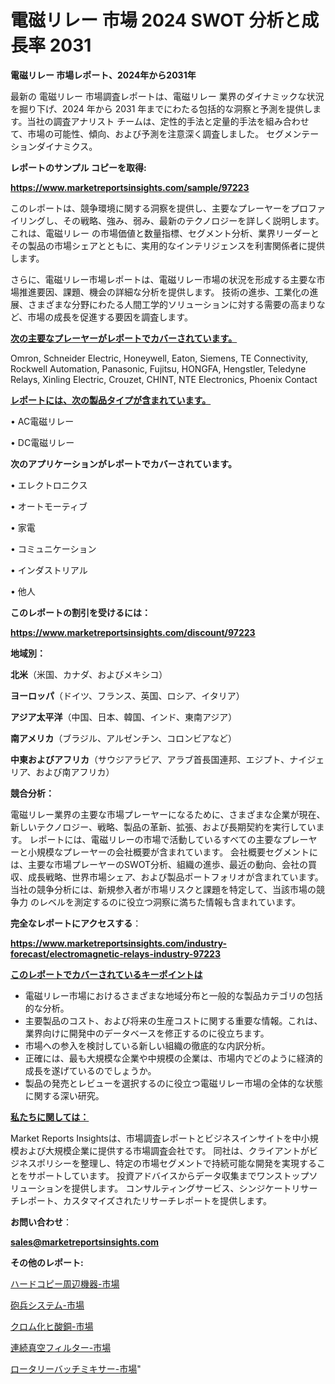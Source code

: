 # 電磁リレー 市場 2024 SWOT 分析と成長率 2031

<strong>電磁リレー 市場レポート、2024年から2031年</strong>

最新の 電磁リレー 市場調査レポートは、電磁リレー 業界のダイナミックな状況を掘り下げ、2024 年から 2031 年までにわたる包括的な洞察と予測を提供します。当社の調査アナリスト チームは、定性的手法と定量的手法を組み合わせて、市場の可能性、傾向、および予測を注意深く調査しました。 セグメンテーションダイナミクス。



<strong>レポートのサンプル コピーを取得:</strong> <a href=https://www.marketreportsinsights.com/sample/97223>

<strong><u>https://www.marketreportsinsights.com/sample/97223</u></strong></a>

このレポートは、競争環境に関する洞察を提供し、主要なプレーヤーをプロファイリングし、その戦略、強み、弱み、最新のテクノロジーを詳しく説明します。 これは、電磁リレー の市場価値と数量指標、セグメント分析、業界リーダーとその製品の市場シェアとともに、実用的なインテリジェンスを利害関係者に提供します。

さらに、電磁リレー市場レポートは、電磁リレー市場の状況を形成する主要な市場推進要因、課題、機会の詳細な分析を提供します。 技術の進歩、工業化の進展、さまざまな分野にわたる人間工学的ソリューションに対する需要の高まりなど、市場の成長を促進する要因を調査します。



<strong><u>次の主要なプレーヤーがレポートでカバーされています。</u></strong>

Omron, Schneider Electric, Honeywell, Eaton, Siemens, TE Connectivity, Rockwell Automation, Panasonic, Fujitsu, HONGFA, Hengstler, Teledyne Relays, Xinling Electric, Crouzet, CHINT, NTE Electronics, Phoenix Contact



<strong><u><b>レポートには、次の製品タイプが含まれています。</b></u></strong>

• AC電磁リレー

• DC電磁リレー



<strong><b>次のアプリケーションがレポートでカバーされています。</b></strong>

• エレクトロニクス

• オートモーティブ

• 家電

• コミュニケーション

• インダストリアル

• 他人



<strong><b>このレポートの割引を受けるには：</b></strong><a href=https://www.marketreportsinsights.com/discount/97223>

<strong><u>https://www.marketreportsinsights.com/discount/97223</u></strong></a>



<strong>地域別：</strong>



<strong>北米</strong>（米国、カナダ、およびメキシコ）



<strong>ヨーロッパ</strong>（ドイツ、フランス、英国、ロシア、イタリア）



<strong>アジア太平洋</strong>（中国、日本、韓国、インド、東南アジア）



<strong>南アメリカ</strong>（ブラジル、アルゼンチン、コロンビアなど）



<strong>中東およびアフリカ</strong>（サウジアラビア、アラブ首長国連邦、エジプト、ナイジェリア、および南アフリカ）



<strong>競合分析：</strong>

電磁リレー業界の主要な市場プレーヤーになるために、さまざまな企業が現在、新しいテクノロジー、戦略、製品の革新、拡張、および長期契約を実行しています。 レポートには、電磁リレーの市場で活動しているすべての主要なプレーヤーと小規模なプレーヤーの会社概要が含まれています。 会社概要セグメントには、主要な市場プレーヤーのSWOT分析、組織の進歩、最近の動向、会社の買収、成長戦略、世界市場シェア、および製品ポートフォリオが含まれています。 当社の競争分析には、新規参入者が市場リスクと課題を特定して、当該市場の競争力 のレベルを測定するのに役立つ洞察に満ちた情報も含まれています。



<strong>完全なレポートにアクセスする</strong>：

<a href=https://www.marketreportsinsights.com/industry-forecast/electromagnetic-relays-industry-97223>

<strong><u>https://www.marketreportsinsights.com/industry-forecast/electromagnetic-relays-industry-97223</u></strong></a>



<strong><u><b>このレポートでカバーされているキーポイントは</b></u></strong>
<ul>
  <li>電磁リレー市場におけるさまざまな地域分布と一般的な製品カテゴリの包括的な分析。</li>
  <li>主要製品のコスト、および将来の生産コストに関する重要な情報。これは、業界向けに開発中のデータベースを修正するのに役立ちます。</li>
  <li>市場への参入を検討している新しい組織の徹底的な内訳分析。</li>
  <li>正確には、最も大規模な企業や中規模の企業は、市場内でどのように経済的成長を遂げているのでしょうか。</li>
  <li>製品の発売とレビューを選択するのに役立つ電磁リレー市場の全体的な状態に関する深い研究。</li>
</ul>


<strong><u><b>私たちに関しては：</b></u></strong>

Market Reports Insightsは、市場調査レポートとビジネスインサイトを中小規模および大規模企業に提供する市場調査会社です。 同社は、クライアントがビジネスポリシーを整理し、特定の市場セグメントで持続可能な開発を実現することをサポートしています。 投資アドバイスからデータ収集までワンストップソリューションを提供します。 コンサルティングサービス、シンジケートリサーチレポート、カスタマイズされたリサーチレポートを提供します。



<strong><b>お問い合わせ</b></strong>：

<a href=mailto:sales@marketreportsinsights.com>

<strong><u>sales@marketreportsinsights.com</u></strong></a>



<strong>その他のレポート:</strong>

<a href=https://www.linkedin.com/pulse/ハードコピー周辺機器-市場-2023-収益と成長ドライバー-2030-analytics-achievers-24-analysis-gxutf/>ハードコピー周辺機器-市場</a>

<a href=https://www.linkedin.com/pulse/砲兵システム-市場-2023-swot-分析と成長率-2030-data-dive-discoveries-24-analysis-ptbpf/>砲兵システム-市場</a>

<a href=https://www.linkedin.com/pulse/クロム化ヒ酸銅-市場-2030-年までの需要に焦点を当てた-2023-年調査レポート-pr-news-hub-r0okc/>クロム化ヒ酸銅-市場</a>

<a href=https://www.linkedin.com/pulse/連続真空フィルター-市場-2023-競争分析と事業成長-2030-analytics-achievers-24-analysis-6b7bf/>連続真空フィルター-市場</a>

<a href=https://www.linkedin.com/pulse/ロータリーバッチミキサー-市場-2023-推進要因と成長機会-2030-exnqf/>ロータリーバッチミキサー-市場</a>"
